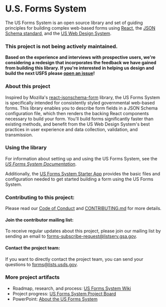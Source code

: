 # U.S. Forms System

The US Forms System is an open source library and set of guiding principles for building complex web-based forms using [React](https://reactjs.org), the [JSON Schema standard](http://json-schema.org/), and the [US Web Design System](https://designsystem.digital.gov/).

### This project is not being actively maintained.

**Based on the experience and interviews with prospective users, we're considering a redesign that incorporates the feedback we have gained from building this library. If you're interested in helping us design and build the next USFS please [open an issue](https://github.com/usds/us-forms-system/issues)!**

### About this project

Inspired by Mozilla's [react-jsonschema-form](https://github.com/mozilla-services/react-jsonschema-form) library, the US Forms System is specifically intended for consistently styled governmental web-based forms. This library enables you to describe form fields in a JSON Schema configuration file, which then renders the backing React components necessary to build your form. You'll build forms significantly faster than existing methods, and benefit from the US Web Design System's best practices in user experience and data collection, validation, and transmission.

### Using the library

For information about setting up and using the US Forms System, see the *[US Forms System Documentation](./docs/README.md)*.

Additionally, the [US Forms System Starter App](https://github.com/usds/us-forms-system-starter-app) provides the basic files and configuration needed to get started building a form using the US Forms System.

### Contributing to this project:

Please read our [Code of Conduct](https://github.com/usds/us-forms-system/blob/master/CODE_OF_CONDUCT.md) and [CONTRIBUTING.md](https://github.com/usds/us-forms-system/blob/master/CONTRIBUTING.md) for more details.

#### Join the contributor mailing list: 

To receive regular updates about this project, please join our mailing list by sending an email to forms-subscribe-request@listserv.gsa.gov. 

#### Contact the project team:

If you want to directly contact the project team, you can send your questions to forms@lists.usds.gov. 

### More project artifacts

- Roadmap, research, and process: [US Forms System Wiki](https://github.com/usds/us-forms-system/wiki)
- Project progress: [US Forms System Project Board](https://github.com/orgs/usds/projects/4)
- PowerPoint: [About the US Forms System](https://github.com/ju-liem/product-things/blob/master/GIF-v1.pptx)
